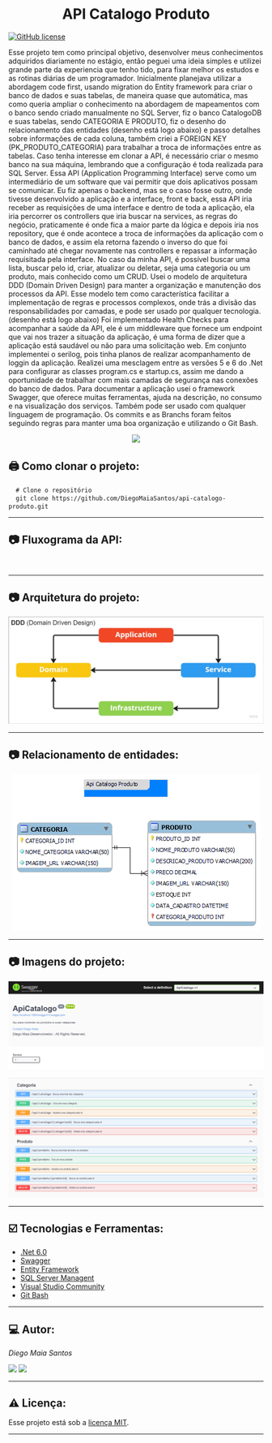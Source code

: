 # <h1 align="center">API Catalogo Produto</h1>

[![GitHub license](https://img.shields.io/github/license/DiegoMaiaSantos/api-catalogo-produto)](https://github.com/DiegoMaiaSantos/api-catalogo-produto/blob/main/LICENSE)

 <p>
 Esse projeto tem como principal objetivo, desenvolver meus conhecimentos adquiridos diariamente no estágio, então peguei uma ideia simples e utilizei grande parte da experiencia que tenho tido, para fixar melhor os estudos e as rotinas diárias de um programador. 
Inicialmente planejava utilizar a abordagem code first, usando migration do Entity framework para criar o banco de dados e suas tabelas, de maneira quase que automática, mas como queria ampliar o conhecimento na abordagem de mapeamentos com o banco sendo criado manualmente no SQL Server, fiz o banco CatalogoDB e suas tabelas, sendo CATEGORIA E PRODUTO, fiz o desenho do relacionamento das entidades (desenho está logo abaixo) e passo detalhes sobre informações de cada coluna, também criei a FOREIGN KEY (PK_PRODUTO_CATEGORIA) para trabalhar a troca de informações entre as tabelas. Caso tenha interesse em clonar a API, é necessário criar o mesmo banco na sua máquina, lembrando que a configuração é toda realizada para SQL Server.
Essa API (Application Programming Interface) serve como um intermediário de um software que vai permitir que dois aplicativos possam se comunicar. Eu fiz apenas o backend, mas se o caso fosse outro, onde tivesse desenvolvido a aplicação e a interface, front e back, essa API iria receber as requisições de uma interface e dentro de toda a aplicação, ela iria percorrer os controllers que iria buscar na services, as regras do negócio, praticamente é onde fica a maior parte da lógica e depois iria nos repository, que é onde acontece a troca de informações da aplicação com o banco de dados, e assim ela retorna fazendo o inverso do que foi caminhado até chegar novamente nas controllers e repassar a informação requisitada pela interface. No caso da minha API, é possível buscar uma lista, buscar pelo id, criar, atualizar ou deletar, seja uma categoria ou um produto, mais conhecido como um CRUD.
Usei o modelo de arquitetura DDD (Domain Driven Design) para manter a organização e manutenção dos processos da API. Esse modelo tem como característica facilitar a implementação de regras e processos complexos, onde trás a divisão das responsabilidades por camadas, e pode ser usado por qualquer tecnologia. (desenho está logo abaixo)
Foi implementado Health Checks para acompanhar a saúde da API, ele é um middleware que fornece um endpoint que vai nos trazer a situação da aplicação, é uma forma de dizer que a aplicação está saudável ou não para uma solicitação web. Em conjunto implementei o serilog, pois tinha planos de realizar acompanhamento de loggin da aplicação.
Realizei uma mesclagem entre as versões 5 e 6 do .Net para configurar as classes program.cs e startup.cs, assim me dando a oportunidade de trabalhar com mais camadas de segurança nas conexões do banco de dados. 
Para documentar a aplicação usei o framework Swagger, que oferece muitas ferramentas, ajuda na descrição, no consumo e na visualização dos serviços. Também pode ser usado com qualquer linguagem de programação.
Os commits e as Branchs foram feitos seguindo regras para manter uma boa organização e utilizando o Git Bash.
 </p>

 <p align="center">
<img src="http://img.shields.io/static/v1?label=STATUS&message=%20ANDAMENTO&color=YELLOW&style=for-the-badge"/>
</p>

## 🖨️ Como clonar o projeto: 
```
  # Clone o repositório
  git clone https://github.com/DiegoMaiaSantos/api-catalogo-produto.git
  ```
***

## 📷 Fluxograma da API: 
<p align ="center">
 <img src ="" width =""/>
 </p>

***
## 📷 Arquitetura do projeto: 
<p align ="center">
 <img src ="https://github.com/DiegoMaiaSantos/imagens-projetos-variados/blob/main/api-catalogo-produto-readme/arquitetura-ddd.jpg" width =""/>
 </p>

***
## 📷 Relacionamento de entidades: 
<p align ="center">
 <img src ="https://github.com/DiegoMaiaSantos/imagens-projetos-variados/blob/main/api-catalogo-produto-readme/ApiCatalogo_Diagrama.png?raw=true" width =""/>
 </p>

***
## 📷 Imagens do projeto: 
<p align ="center">
 <img src ="https://github.com/DiegoMaiaSantos/imagens-projetos-variados/blob/main/api-catalogo-produto-readme/swagger-apicatalogo-01.png" width =""/>
 </p>
 
 <p align ="center">
 <img src ="https://github.com/DiegoMaiaSantos/imagens-projetos-variados/blob/main/api-catalogo-produto-readme/swagger-apicatalogo-02.png" width =""/>
 </p>   

***
## ☑️ Tecnologias e Ferramentas: 
* [.Net 6.0](https://learn.microsoft.com/pt-br/dotnet/core/whats-new/dotnet-6)
* [Swagger](https://swagger.io/)
* [Entity Framework](https://learn.microsoft.com/pt-br/ef/)
* [SQL Server Managent](https://learn.microsoft.com/pt-br/sql/ssms/sql-server-management-studio-ssms?view=sql-server-ver16)
* [Visual Studio Community](https://visualstudio.microsoft.com/vs/community/)
* [Git Bash](https://git-scm.com/doc)
***
## 💻 Autor:
_Diego Maia Santos_ 
<div> 
  <a href = "mailto:diegom.santos03@gmail.com"><img src="https://img.shields.io/badge/-Gmail-%23333?style=for-the-badge&logo=gmail&logoColor=white" target="_blank"></a>
  <a href="https://br.linkedin.com/in/diego-maia-santos-21615b208" target="_blank"><img src="https://img.shields.io/badge/-LinkedIn-%230077B5?style=for-the-badge&logo=linkedin&logoColor=white" target="_blank"></a> 
</div>

***
## ⚠️ Licença:
Esse projeto está sob a [licença MIT](https://github.com/DiegoMaiaSantos/api-catalogo-produto/blob/main/LICENSE).

***
